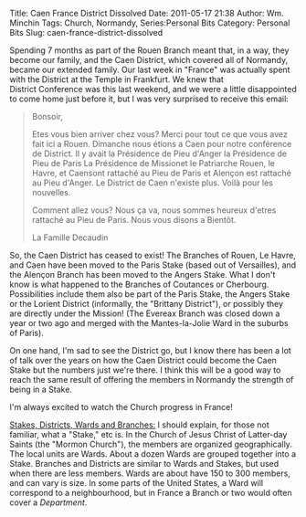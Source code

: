 Title: Caen France District Dissolved
Date: 2011-05-17 21:38
Author: Wm. Minchin
Tags: Church, Normandy, Series:Personal Bits
Category: Personal Bits
Slug: caen-france-district-dissolved

Spending 7 months as part of the Rouen Branch meant that, in a way, they
become our family, and the Caen District, which covered all of Normandy,
became our extended family. Our last week in "France" was actually spent
with the District at the Temple in Frankfurt. We knew that
District Conference was this last weekend, and we were a little
disappointed to come home just before it, but I was very surprised to
receive this email:

> Bonsoir,
>     
> Etes vous bien arriver chez vous?
> Merci pour tout ce que vous avez fait ici a Rouen.
> Dimanche nous étions a Caen pour notre conférence de District.
> Il y avait la Présidence de Pieu d'Anger la Présidence de Pieu de Paris
> La Présidence de Missionet le Patriarche
> Rouen, le Havre, et Caensont rattaché au Pieu de Paris et Alençon est rattaché au Pieu d'Anger.
> Le District de Caen n'existe plus.
> Voilà pour les nouvelles.
>  
> Comment allez vous?
> Nous ça va, nous sommes heureux d'etres rattaché au Pieu de Paris.
> Nous vous disons a Bientôt.
> 
> La Famille Decaudin

So, the Caen District has ceased to exist! The Branches of Rouen, Le
Havre, and Caen have been moved to the Paris Stake (based out of
Versailles), and the Alençon Branch has been moved to the Angers Stake.
What I don't know is what happened to the Branches of Coutances or
Cherbourg. Possibilities include them also be part of the Paris Stake,
the Angers Stake or the Lorient District (informally, the "Brittany
District"), or possibly they are directly under the Mission! (The
Evereax Branch was closed down a year or two ago and merged with the
Mantes-la-Jolie Ward in the suburbs of Paris).

On one hand, I'm sad to see the District go, but I know there has been a
lot of talk over the years on how the Caen District could become the
Caen Stake but the numbers just we're there. I think this will be a good
way to reach the same result of offering the members in Normandy the
strength of being in a Stake.

I'm always excited to watch the Church progress in France!

<u>Stakes, Districts, Wards and Branches:</u> I should explain, for
those not familiar, what a "Stake," etc is. In the Church of Jesus
Christ of Latter-day Saints (the "Mormon Church"), the members are
organized geographically. The local units are Wards. About a dozen Wards
are grouped together into a Stake. Branches and Districts are similar to
Wards and Stakes, but used when there are less members. Wards are about
have 150 to 300 members, and can vary is size. In some parts of the
United States, a Ward will correspond to a neighbourhood, but in France
a Branch or two would often cover a *Department*.
